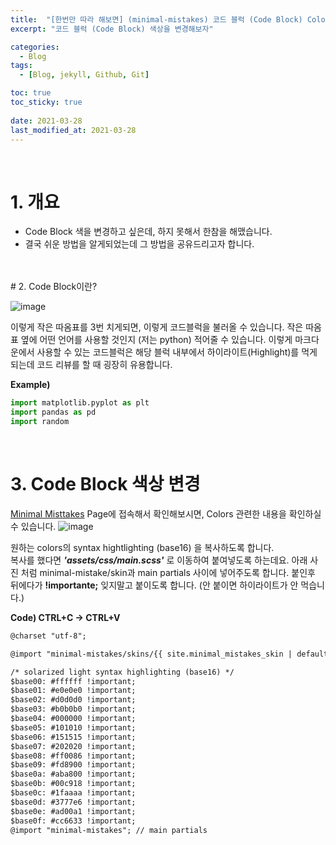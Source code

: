 ```yaml
---
title:  "[한번만 따라 해보면] (minimal-mistakes) 코드 블럭 (Code Block) Color 변경" # 제목
excerpt: "코드 블럭 (Code Block) 색상을 변경해보자"

categories:
  - Blog
tags:
  - [Blog, jekyll, Github, Git]

toc: true
toc_sticky: true
 
date: 2021-03-28
last_modified_at: 2021-03-28
---
```


<br>

# 1. 개요
* Code Block 색을 변경하고 싶은데, 하지 못해서 한참을 해맸습니다.
* 결국 쉬운 방법을 알게되었는데 그 방법을 공유드리고자 합니다.  

<br>
<br>
# 2. Code Block이란?

![image](https://user-images.githubusercontent.com/50326455/112756596-f3e29c80-9020-11eb-82f0-6b9d31ed8019.png)

이렇게 작은 따옴표를 3번 치게되면, 이렇게 코드블럭을 불러올 수 있습니다.
작은 따옴표 옆에 어떤 언어를 사용할 것인지 (저는 python) 적어줄 수 있습니다.
이렇게 마크다운에서 사용할 수 있는 코드블럭은 해당 블럭 내부에서 하이라이트(Highlight)를 먹게 되는데
코드 리뷰를 할 때 굉장히 유용합니다.
<br>

**Example)**
```python
import matplotlib.pyplot as plt
import pandas as pd
import random 

```

<br>  


# 3. Code Block 색상 변경
[Minimal Misttakes](https://mmistakes.github.io/minimal-mistakes/docs/stylesheets/#colors) Page에 접속해서 확인해보시면, Colors 관련한 내용을 확인하실 수 있습니다.
![image](https://user-images.githubusercontent.com/50326455/112756184-052aa980-901f-11eb-8522-48fa57fd9d7b.png)
<br>

원하는 colors의 syntax hightlighting (base16) 을 복사하도록 합니다.  
복사를 했다면 ***'assets/css/main.scss'*** 로 이동하여 붙여넣도록 하는데요.
아래 사진 처럼 minimal-mistake/skin과 main partials 사이에 넣어주도록 합니다.
붙인후 뒤에다가 **!importante;** 잊지말고 붙이도록 합니다. (안 붙이면 하이라이트가 안 먹습니다.) 

**Code) CTRL+C → CTRL+V**
```md
@charset "utf-8";

@import "minimal-mistakes/skins/{{ site.minimal_mistakes_skin | default: 'default' }}"; // skin

/* solarized light syntax highlighting (base16) */
$base00: #ffffff !important; 
$base01: #e0e0e0 !important;
$base02: #d0d0d0 !important;
$base03: #b0b0b0 !important;
$base04: #000000 !important;
$base05: #101010 !important;
$base06: #151515 !important;
$base07: #202020 !important;
$base08: #ff0086 !important;
$base09: #fd8900 !important;
$base0a: #aba800 !important;
$base0b: #00c918 !important;
$base0c: #1faaaa !important;
$base0d: #3777e6 !important;
$base0e: #ad00a1 !important;
$base0f: #cc6633 !important;
@import "minimal-mistakes"; // main partials
```



